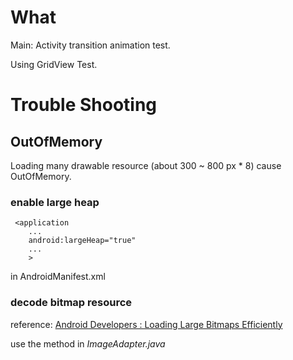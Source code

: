 # What
Main: Activity transition animation test.

Using GridView Test.


# Trouble Shooting

## OutOfMemory
Loading many drawable resource (about 300 ~ 800 px * 8) cause OutOfMemory.

### enable large heap

```
 <application
    ...
    android:largeHeap="true"
    ...
    >
```

in AndroidManifest.xml

### decode bitmap resource

reference: [Android Developers : Loading Large Bitmaps Efficiently](https://developer.android.com/training/displaying-bitmaps/load-bitmap.html)

use the method in *ImageAdapter.java* 
